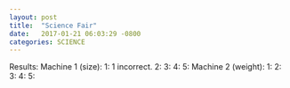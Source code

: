 ```yaml
---
layout: post
title:  "Science Fair"
date:   2017-01-21 06:03:29 -0800
categories: SCIENCE
---
```

Results:
  Machine 1 (size):
    1: 1 incorrect.
    2:
    3:
    4:
    5:
  Machine 2 (weight):
    1:
    2:
    3:
    4:
    5:
  
